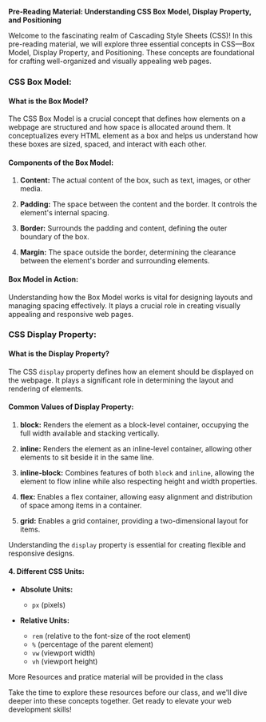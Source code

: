 **Pre-Reading Material: Understanding CSS Box Model, Display Property, and Positioning**

Welcome to the fascinating realm of Cascading Style Sheets (CSS)! In this pre-reading material, we will explore three essential concepts in CSS—Box Model, Display Property, and Positioning. These concepts are foundational for crafting well-organized and visually appealing web pages.

### CSS Box Model:

#### What is the Box Model?

The CSS Box Model is a crucial concept that defines how elements on a webpage are structured and how space is allocated around them. It conceptualizes every HTML element as a box and helps us understand how these boxes are sized, spaced, and interact with each other.

#### Components of the Box Model:

1. **Content:** The actual content of the box, such as text, images, or other media.

2. **Padding:** The space between the content and the border. It controls the element's internal spacing.

3. **Border:** Surrounds the padding and content, defining the outer boundary of the box.

4. **Margin:** The space outside the border, determining the clearance between the element's border and surrounding elements.

#### Box Model in Action:

Understanding how the Box Model works is vital for designing layouts and managing spacing effectively. It plays a crucial role in creating visually appealing and responsive web pages.

### CSS Display Property:

#### What is the Display Property?

The CSS `display` property defines how an element should be displayed on the webpage. It plays a significant role in determining the layout and rendering of elements.

#### Common Values of Display Property:

1. **block:** Renders the element as a block-level container, occupying the full width available and stacking vertically.

2. **inline:** Renders the element as an inline-level container, allowing other elements to sit beside it in the same line.

3. **inline-block:** Combines features of both `block` and `inline`, allowing the element to flow inline while also respecting height and width properties.

4. **flex:** Enables a flex container, allowing easy alignment and distribution of space among items in a container.

5. **grid:** Enables a grid container, providing a two-dimensional layout for items.

Understanding the `display` property is essential for creating flexible and responsive designs.


#### 4. Different CSS Units:
   - **Absolute Units:**
     - `px` (pixels)

   - **Relative Units:**
     - `rem` (relative to the font-size of the root element)
     - `%` (percentage of the parent element)
     - `vw` (viewport width)
     - `vh` (viewport height)

   

More Resources and pratice material will be provided in the class

Take the time to explore these resources before our class, and we'll dive deeper into these concepts together. Get ready to elevate your web development skills!